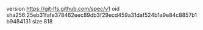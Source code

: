 version https://git-lfs.github.com/spec/v1
oid sha256:25eb31fafe378462eec89db3f29ecd459a31daf524b1a9e84c8857b1b9484131
size 818
